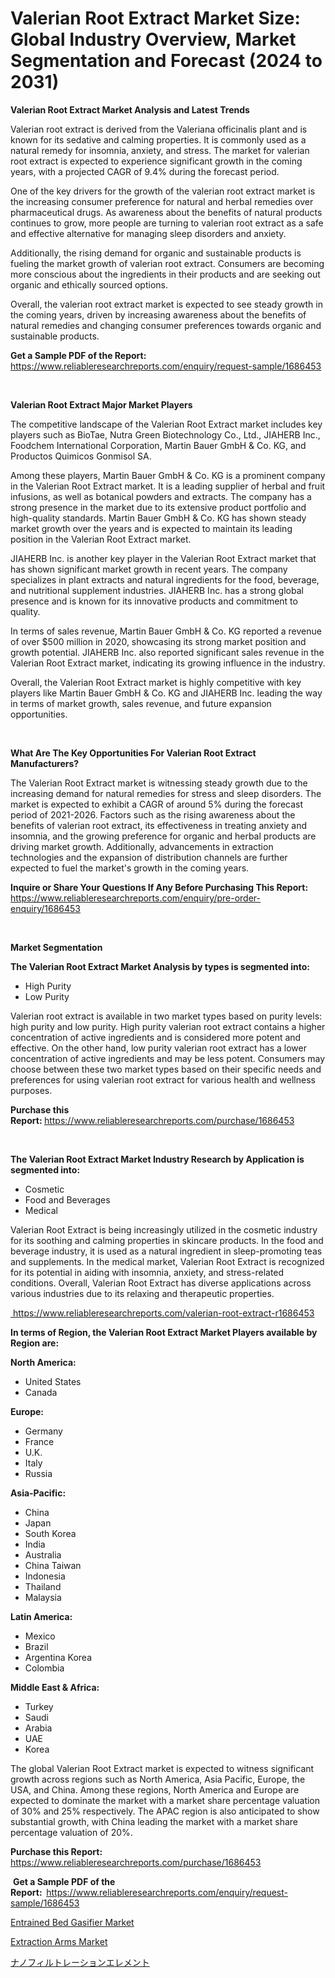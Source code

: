 <p><h1>Valerian Root Extract Market Size: Global Industry Overview, Market Segmentation and Forecast (2024 to 2031)</h1></p><p><strong>Valerian Root Extract Market Analysis and Latest Trends</strong></p>
<p><p>Valerian root extract is derived from the Valeriana officinalis plant and is known for its sedative and calming properties. It is commonly used as a natural remedy for insomnia, anxiety, and stress. The market for valerian root extract is expected to experience significant growth in the coming years, with a projected CAGR of 9.4% during the forecast period.</p><p>One of the key drivers for the growth of the valerian root extract market is the increasing consumer preference for natural and herbal remedies over pharmaceutical drugs. As awareness about the benefits of natural products continues to grow, more people are turning to valerian root extract as a safe and effective alternative for managing sleep disorders and anxiety.</p><p>Additionally, the rising demand for organic and sustainable products is fueling the market growth of valerian root extract. Consumers are becoming more conscious about the ingredients in their products and are seeking out organic and ethically sourced options.</p><p>Overall, the valerian root extract market is expected to see steady growth in the coming years, driven by increasing awareness about the benefits of natural remedies and changing consumer preferences towards organic and sustainable products.</p></p>
<p><strong>Get a Sample PDF of the Report:&nbsp;</strong> <a href="https://www.reliableresearchreports.com/enquiry/request-sample/1686453">https://www.reliableresearchreports.com/enquiry/request-sample/1686453</a></p>
<p>&nbsp;</p>
<p><strong>Valerian Root Extract Major Market Players</strong></p>
<p><p>The competitive landscape of the Valerian Root Extract market includes key players such as BioTae, Nutra Green Biotechnology Co., Ltd., JIAHERB Inc., Foodchem International Corporation, Martin Bauer GmbH & Co. KG, and Productos Quimicos Gonmisol SA. </p><p>Among these players, Martin Bauer GmbH & Co. KG is a prominent company in the Valerian Root Extract market. It is a leading supplier of herbal and fruit infusions, as well as botanical powders and extracts. The company has a strong presence in the market due to its extensive product portfolio and high-quality standards. Martin Bauer GmbH & Co. KG has shown steady market growth over the years and is expected to maintain its leading position in the Valerian Root Extract market.</p><p>JIAHERB Inc. is another key player in the Valerian Root Extract market that has shown significant market growth in recent years. The company specializes in plant extracts and natural ingredients for the food, beverage, and nutritional supplement industries. JIAHERB Inc. has a strong global presence and is known for its innovative products and commitment to quality.</p><p>In terms of sales revenue, Martin Bauer GmbH & Co. KG reported a revenue of over $500 million in 2020, showcasing its strong market position and growth potential. JIAHERB Inc. also reported significant sales revenue in the Valerian Root Extract market, indicating its growing influence in the industry.</p><p>Overall, the Valerian Root Extract market is highly competitive with key players like Martin Bauer GmbH & Co. KG and JIAHERB Inc. leading the way in terms of market growth, sales revenue, and future expansion opportunities.</p></p>
<p>&nbsp;</p>
<p><strong>What Are The Key Opportunities For Valerian Root Extract Manufacturers?</strong></p>
<p><p>The Valerian Root Extract market is witnessing steady growth due to the increasing demand for natural remedies for stress and sleep disorders. The market is expected to exhibit a CAGR of around 5% during the forecast period of 2021-2026. Factors such as the rising awareness about the benefits of valerian root extract, its effectiveness in treating anxiety and insomnia, and the growing preference for organic and herbal products are driving market growth. Additionally, advancements in extraction technologies and the expansion of distribution channels are further expected to fuel the market's growth in the coming years.</p></p>
<p><strong>Inquire or Share Your Questions If Any Before Purchasing This Report:</strong> <a href="https://www.reliableresearchreports.com/enquiry/pre-order-enquiry/1686453">https://www.reliableresearchreports.com/enquiry/pre-order-enquiry/1686453</a></p>
<p>&nbsp;</p>
<p><strong>Market Segmentation</strong></p>
<p><strong>The Valerian Root Extract Market Analysis by types is segmented into:</strong></p>
<p><ul><li>High Purity</li><li>Low Purity</li></ul></p>
<p><p>Valerian root extract is available in two market types based on purity levels: high purity and low purity. High purity valerian root extract contains a higher concentration of active ingredients and is considered more potent and effective. On the other hand, low purity valerian root extract has a lower concentration of active ingredients and may be less potent. Consumers may choose between these two market types based on their specific needs and preferences for using valerian root extract for various health and wellness purposes.</p></p>
<p><strong>Purchase this Report:&nbsp;</strong><a href="https://www.reliableresearchreports.com/purchase/1686453">https://www.reliableresearchreports.com/purchase/1686453</a></p>
<p>&nbsp;</p>
<p><strong>The Valerian Root Extract Market Industry Research by Application is segmented into:</strong></p>
<p><ul><li>Cosmetic</li><li>Food and Beverages</li><li>Medical</li></ul></p>
<p><p>Valerian Root Extract is being increasingly utilized in the cosmetic industry for its soothing and calming properties in skincare products. In the food and beverage industry, it is used as a natural ingredient in sleep-promoting teas and supplements. In the medical market, Valerian Root Extract is recognized for its potential in aiding with insomnia, anxiety, and stress-related conditions. Overall, Valerian Root Extract has diverse applications across various industries due to its relaxing and therapeutic properties.</p></p>
<p><a href="https://www.reliableresearchreports.com/valerian-root-extract-r1686453">&nbsp;https://www.reliableresearchreports.com/valerian-root-extract-r1686453</a></p>
<p><strong>In terms of Region, the Valerian Root Extract Market Players available by Region are:</strong></p>
<p>
    <p> <strong> North America: </strong>
        <ul>
            <li>United States</li>
            <li>Canada</li>
        </ul>
        </p> 
    <p> <strong> Europe: </strong>
        <ul>
            <li>Germany</li>
            <li>France</li>
            <li>U.K.</li>
            <li>Italy</li>
            <li>Russia</li>
        </ul>
        </p> 
    <p> <strong> Asia-Pacific: </strong>
        <ul>
            <li>China</li>
            <li>Japan</li>
            <li>South Korea</li>
            <li>India</li>
            <li>Australia</li>
            <li>China Taiwan</li>
            <li>Indonesia</li>
            <li>Thailand</li>
            <li>Malaysia</li>
        </ul>
        </p> 
    <p> <strong> Latin America: </strong>
        <ul>
            <li>Mexico</li>
            <li>Brazil</li>
            <li>Argentina Korea</li>
            <li>Colombia</li>
        </ul>
        </p> 
    <p> <strong> Middle East & Africa: </strong>
        <ul>
            <li>Turkey</li>
            <li>Saudi</li>
            <li>Arabia</li>
            <li>UAE</li>
            <li>Korea</li>
        </ul>
    </p>
    </p>
<p><p>The global Valerian Root Extract market is expected to witness significant growth across regions such as North America, Asia Pacific, Europe, the USA, and China. Among these regions, North America and Europe are expected to dominate the market with a market share percentage valuation of 30% and 25% respectively. The APAC region is also anticipated to show substantial growth, with China leading the market with a market share percentage valuation of 20%.</p></p>
<p><strong>Purchase this Report: </strong><a href="https://www.reliableresearchreports.com/purchase/1686453">https://www.reliableresearchreports.com/purchase/1686453</a></p>
<p>&nbsp;<strong>Get a Sample PDF of the Report:&nbsp;&nbsp;</strong><a href="https://www.reliableresearchreports.com/enquiry/request-sample/1686453">https://www.reliableresearchreports.com/enquiry/request-sample/1686453</a></p>
<p><strong></strong></p>
<p><p><a href="https://github.com/lamhaoka57/Market-Research-Report-List-1/blob/main/entrained-bed-gasifier-market.md">Entrained Bed Gasifier Market</a></p><p><a href="https://github.com/caominhtri712020/Market-Research-Report-List-1/blob/main/extraction-arms-market.md">Extraction Arms Market</a></p><p><a href="https://github.com/FredaJerde/Market-Research-Report-List-1/blob/main/4030141178269.md">ナノフィルトレーションエレメント</a></p></p>